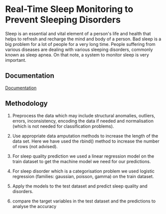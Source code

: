 
# Real-Time Sleep Monitoring to Prevent Sleeping Disorders
Sleep is an essential and vital element of a person's life and health that
helps to refresh and recharge the mind and body of a person. Bad sleep is a
big problem for a lot of people for a very long time. People suffering from
various diseases are dealing with various sleeping disorders, commonly
known as sleep apnea. On that note, a system to monitor sleep is very
important.


## Documentation

[Documentation](https://drive.google.com/file/d/1XXLSFhftKAG-CcEd0oERwiF2RFMKF2WZ/view)


## Methodology
1. Preprocess the data which may include structural anomalies, outliers, errors, inconsistency, encoding the data if needed and normalisation (which is not needed for classification problems).

2. Use appropriate data amputation methods to increase the length of the data set. Here we have used the rbind() method to increase the number of rows (not advised).

3. For sleep quality prediction we used a linear regression model on the train dataset to get the machine model we need for our predictions.

4. For sleep disorder which is a categorisation problem we used logistic
regression (families: gaussian, poisson, gamma) on the train dataset.


5. Apply the models to the test dataset and predict sleep quality and
disorders.

6. compare the target variables in the test dataset and the predictions to
analyse the accuracy